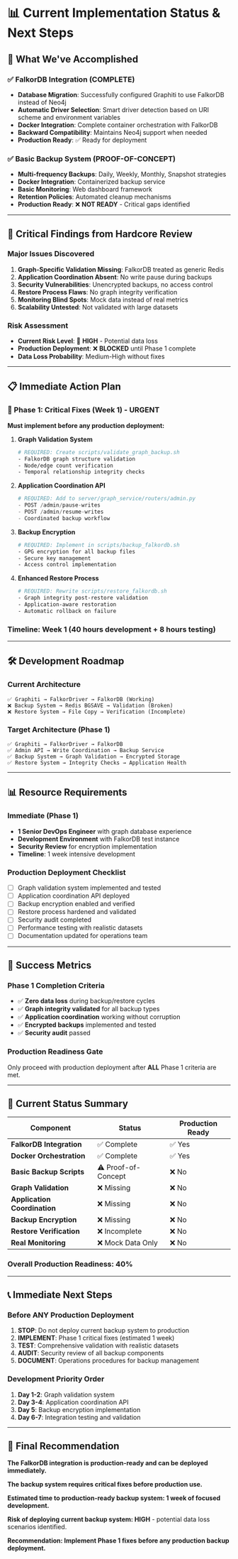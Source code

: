 # 📊 **Current Implementation Status & Next Steps**

## 🎯 **What We've Accomplished**

### ✅ **FalkorDB Integration (COMPLETE)**
- **Database Migration**: Successfully configured Graphiti to use FalkorDB instead of Neo4j
- **Automatic Driver Selection**: Smart driver detection based on URI scheme and environment variables
- **Docker Integration**: Complete container orchestration with FalkorDB
- **Backward Compatibility**: Maintains Neo4j support when needed
- **Production Ready**: ✅ Ready for deployment

### ✅ **Basic Backup System (PROOF-OF-CONCEPT)**
- **Multi-frequency Backups**: Daily, Weekly, Monthly, Snapshot strategies
- **Docker Integration**: Containerized backup service
- **Basic Monitoring**: Web dashboard framework
- **Retention Policies**: Automated cleanup mechanisms
- **Production Ready**: ❌ **NOT READY** - Critical gaps identified

---

## 🚨 **Critical Findings from Hardcore Review**

### **Major Issues Discovered**
1. **Graph-Specific Validation Missing**: FalkorDB treated as generic Redis
2. **Application Coordination Absent**: No write pause during backups
3. **Security Vulnerabilities**: Unencrypted backups, no access control
4. **Restore Process Flaws**: No graph integrity verification
5. **Monitoring Blind Spots**: Mock data instead of real metrics
6. **Scalability Untested**: Not validated with large datasets

### **Risk Assessment**
- **Current Risk Level**: 🔴 **HIGH** - Potential data loss
- **Production Deployment**: ❌ **BLOCKED** until Phase 1 complete
- **Data Loss Probability**: Medium-High without fixes

---

## 📋 **Immediate Action Plan**

### **🔴 Phase 1: Critical Fixes (Week 1) - URGENT**

**Must implement before any production deployment:**

1. **Graph Validation System**
   ```bash
   # REQUIRED: Create scripts/validate_graph_backup.sh
   - FalkorDB graph structure validation
   - Node/edge count verification
   - Temporal relationship integrity checks
   ```

2. **Application Coordination API**
   ```python
   # REQUIRED: Add to server/graph_service/routers/admin.py
   - POST /admin/pause-writes
   - POST /admin/resume-writes
   - Coordinated backup workflow
   ```

3. **Backup Encryption**
   ```bash
   # REQUIRED: Implement in scripts/backup_falkordb.sh
   - GPG encryption for all backup files
   - Secure key management
   - Access control implementation
   ```

4. **Enhanced Restore Process**
   ```bash
   # REQUIRED: Rewrite scripts/restore_falkordb.sh
   - Graph integrity post-restore validation
   - Application-aware restoration
   - Automatic rollback on failure
   ```

### **Timeline: Week 1 (40 hours development + 8 hours testing)**

---

## 🛠️ **Development Roadmap**

### **Current Architecture**
```
✅ Graphiti → FalkorDriver → FalkorDB (Working)
❌ Backup System → Redis BGSAVE → Validation (Broken)
❌ Restore System → File Copy → Verification (Incomplete)
```

### **Target Architecture (Phase 1)**
```
✅ Graphiti → FalkorDriver → FalkorDB
✅ Admin API → Write Coordination → Backup Service
✅ Backup System → Graph Validation → Encrypted Storage
✅ Restore System → Integrity Checks → Application Health
```

---

## 📊 **Resource Requirements**

### **Immediate (Phase 1)**
- **1 Senior DevOps Engineer** with graph database experience
- **Development Environment** with FalkorDB test instance
- **Security Review** for encryption implementation
- **Timeline**: 1 week intensive development

### **Production Deployment Checklist**
- [ ] Graph validation system implemented and tested
- [ ] Application coordination API deployed
- [ ] Backup encryption enabled and verified
- [ ] Restore process hardened and validated
- [ ] Security audit completed
- [ ] Performance testing with realistic datasets
- [ ] Documentation updated for operations team

---

## 🎯 **Success Metrics**

### **Phase 1 Completion Criteria**
- ✅ **Zero data loss** during backup/restore cycles
- ✅ **Graph integrity validated** for all backup types  
- ✅ **Application coordination** working without corruption
- ✅ **Encrypted backups** implemented and tested
- ✅ **Security audit** passed

### **Production Readiness Gate**
Only proceed with production deployment after **ALL** Phase 1 criteria are met.

---

## 🚀 **Current Status Summary**

| Component | Status | Production Ready |
|-----------|--------|------------------|
| **FalkorDB Integration** | ✅ Complete | ✅ Yes |
| **Docker Orchestration** | ✅ Complete | ✅ Yes |
| **Basic Backup Scripts** | ⚠️ Proof-of-Concept | ❌ No |
| **Graph Validation** | ❌ Missing | ❌ No |
| **Application Coordination** | ❌ Missing | ❌ No |
| **Backup Encryption** | ❌ Missing | ❌ No |
| **Restore Verification** | ❌ Incomplete | ❌ No |
| **Real Monitoring** | ❌ Mock Data Only | ❌ No |

### **Overall Production Readiness: 40%**

---

## 📞 **Immediate Next Steps**

### **Before ANY Production Deployment**
1. **STOP**: Do not deploy current backup system to production
2. **IMPLEMENT**: Phase 1 critical fixes (estimated 1 week)
3. **TEST**: Comprehensive validation with realistic datasets
4. **AUDIT**: Security review of all backup components
5. **DOCUMENT**: Operations procedures for backup management

### **Development Priority Order**
1. **Day 1-2**: Graph validation system
2. **Day 3-4**: Application coordination API
3. **Day 5**: Backup encryption implementation
4. **Day 6-7**: Integration testing and validation

---

## 🎯 **Final Recommendation**

**The FalkorDB integration is production-ready and can be deployed immediately.**

**The backup system requires critical fixes before production use.**

**Estimated time to production-ready backup system: 1 week of focused development.**

**Risk of deploying current backup system: HIGH** - potential data loss scenarios identified.

**Recommendation: Implement Phase 1 fixes before any production backup deployment.**